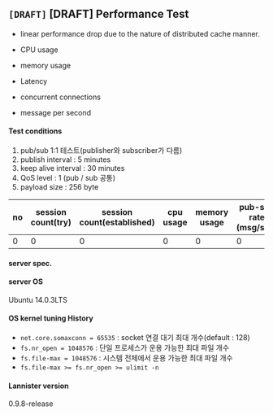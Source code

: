 <!--
  Copyright 2016 The Lannister Project

  Licensed under the Apache License, Version 2.0 (the "License");
  you may not use this file except in compliance with the License.
  You may obtain a copy of the License at

      http://www.apache.org/licenses/LICENSE-2.0

  Unless required by applicable law or agreed to in writing, software
  distributed under the License is distributed on an "AS IS" BASIS,
  WITHOUT WARRANTIES OR CONDITIONS OF ANY KIND, either express or implied.
  See the License for the specific language governing permissions and
  limitations under the License.
-->
## `[DRAFT]` [DRAFT] Performance Test

* linear performance drop due to the nature of distributed cache manner.

* CPU usage
* memory usage
* Latency
* concurrent connections
* message per second

#### Test conditions

1. pub/sub 1:1 테스트(publisher와 subscriber가 다름)
2. publish interval : 5 minutes
3. keep alive interval : 30 minutes
4. QoS level : 1 (pub / sub 공통)
5. payload size : 256 byte

|no|session count(try)|session count(established)|cpu usage|memory usage|pub-sub rate (msg/sec)|
|---|---|---|---|---|---|
|0|0|0|0|0|0|

#### server spec.
<!-- r3.2xlarge : 8 core / 64G -->

#### server OS
Ubuntu 14.0.3LTS

#### OS kernel tuning History
* `net.core.somaxconn = 65535` : socket 연결 대기 최대 개수(default : 128)
* `fs.nr_open = 1048576` : 단일 프로세스가 운용 가능한 최대 파일 개수
* `fs.file-max = 1048576` : 시스템 전체에서 운용 가능한 최대 파일 개수
* `fs.file-max >= fs.nr_open >= ulimit -n`

#### Lannister version
0.9.8-release
